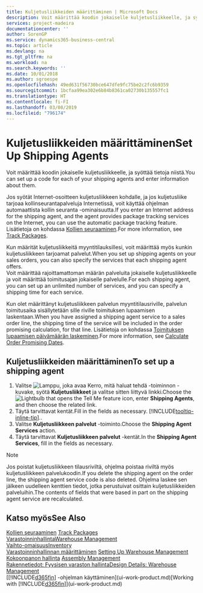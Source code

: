```yaml
---
title: Kuljetusliikkeiden määrittäminen | Microsoft Docs
description: Voit määrittää koodin jokaiselle kuljetusliikkeelle, ja syöttää tietoja niistä.
services: project-madeira
documentationcenter: ''
author: SorenGP
ms.service: dynamics365-business-central
ms.topic: article
ms.devlang: na
ms.tgt_pltfrm: na
ms.workload: na
ms.search.keywords: ''
ms.date: 10/01/2018
ms.author: sgroespe
ms.openlocfilehash: 49ed631f56730bce647dfe9fc75be2c2fc6b9359
ms.sourcegitcommit: 1bcfaa99ea302e6b84b8361ca02730b135557fc1
ms.translationtype: HT
ms.contentlocale: fi-FI
ms.lasthandoff: 03/08/2019
ms.locfileid: "796174"
---
```

# <a name="set-up-shipping-agents"></a><span data-ttu-id="aa334-103">Kuljetusliikkeiden määrittäminen</span><span class="sxs-lookup"><span data-stu-id="aa334-103">Set Up Shipping Agents</span></span>
<span data-ttu-id="aa334-104">Voit määrittää koodin jokaiselle kuljetusliikkeelle, ja syöttää tietoja niistä.</span><span class="sxs-lookup"><span data-stu-id="aa334-104">You can set up a code for each of your shipping agents and enter information about them.</span></span>  

<span data-ttu-id="aa334-105">Jos syötät Internet-osoitteen kuljetusliikkeen kohdalle, ja jos kuljetusliike tarjoaa kollinseurantapalveluja Internetissä, voit käyttää ohjelman automaattista kollin seuranta -ominaisuutta.</span><span class="sxs-lookup"><span data-stu-id="aa334-105">If you enter an Internet address for the shipping agent, and the agent provides package tracking services on the Internet, you can use the automatic package tracking feature.</span></span> <span data-ttu-id="aa334-106">Lisätietoja on kohdassa [Kollien seuraaminen](sales-how-track-packages.md).</span><span class="sxs-lookup"><span data-stu-id="aa334-106">For more information, see [Track Packages](sales-how-track-packages.md).</span></span>

<span data-ttu-id="aa334-107">Kun määrität kuljetusliikkeitä myyntitilauksillesi, voit määrittää myös kunkin kuljetusliikkeen tarjoamat palvelut.</span><span class="sxs-lookup"><span data-stu-id="aa334-107">When you set up shipping agents on your sales orders, you can also specify the services that each shipping agent offers.</span></span>  
<span data-ttu-id="aa334-108">Voit määrittää rajoittamattoman määrän palveluita jokaiselle kuljetusliikkeelle ja voit määrittää toimitusajan jokaiselle palvelulle.</span><span class="sxs-lookup"><span data-stu-id="aa334-108">For each shipping agent, you can set up an unlimited number of services, and you can specify a shipping time for each service.</span></span>  

<span data-ttu-id="aa334-109">Kun olet määrittänyt kuljetusliikkeen palvelun myyntitilausriville, palvelun toimitusaika sisällytetään sille riville toimituksen lupaamisen laskentaan.</span><span class="sxs-lookup"><span data-stu-id="aa334-109">When you have assigned a shipping agent service to a sales order line, the shipping time of the service will be included in the order promising calculation, for that line.</span></span> <span data-ttu-id="aa334-110">Lisätietoja on kohdassa [Toimituksen lupaamisen päivämäärän laskeminen](sales-how-to-calculate-order-promising-dates.md).</span><span class="sxs-lookup"><span data-stu-id="aa334-110">For more information, see [Calculate Order Promising Dates](sales-how-to-calculate-order-promising-dates.md).</span></span>

## <a name="to-set-up-a-shipping-agent"></a><span data-ttu-id="aa334-111">Kuljetusliikkeiden määrittäminen</span><span class="sxs-lookup"><span data-stu-id="aa334-111">To set up a shipping agent</span></span>  
1.  <span data-ttu-id="aa334-112">Valitse ![Lamppu, joka avaa Kerro, mitä haluat tehdä -toiminnon](media/ui-search/search_small.png "Kerro, mitä haluat tehdä") -kuvake, syötä **Kuljetusliikkeet** ja valitse sitten liittyvä linkki.</span><span class="sxs-lookup"><span data-stu-id="aa334-112">Choose the ![Lightbulb that opens the Tell Me feature](media/ui-search/search_small.png "Tell me what you want to do") icon, enter **Shipping Agents**, and then choose the related link.</span></span>  
2.  <span data-ttu-id="aa334-113">Täytä tarvittavat kentät.</span><span class="sxs-lookup"><span data-stu-id="aa334-113">Fill in the fields as necessary.</span></span> [!INCLUDE[tooltip-inline-tip](includes/tooltip-inline-tip_md.md)]<span data-ttu-id="aa334-114">.</span><span class="sxs-lookup"><span data-stu-id="aa334-114">.</span></span>  
3.  <span data-ttu-id="aa334-115">Valitse **Kuljetusliikkeen palvelut** -toiminto.</span><span class="sxs-lookup"><span data-stu-id="aa334-115">Choose the **Shipping Agent Services** action.</span></span>
4. <span data-ttu-id="aa334-116">Täytä tarvittavat **Kuljetusliikkeen palvelut** -kentät.</span><span class="sxs-lookup"><span data-stu-id="aa334-116">In the **Shipping Agent Services**, fill in the fields as necessary.</span></span>

> [!NOTE]  
>  <span data-ttu-id="aa334-117">Jos poistat kuljetusliikkeen tilausriviltä, ohjelma poistaa riviltä myös kuljetusliikkeen palvelukoodin.</span><span class="sxs-lookup"><span data-stu-id="aa334-117">If you delete the shipping agent on the order line, the shipping agent service code is also deleted.</span></span> <span data-ttu-id="aa334-118">Ohjelma laskee sen jälkeen uudelleen kenttien tiedot, jotka perustuivat osittain kuljetusliikkeiden palveluihin.</span><span class="sxs-lookup"><span data-stu-id="aa334-118">The contents of fields that were based in part on the shipping agent service are recalculated.</span></span>  

## <a name="see-also"></a><span data-ttu-id="aa334-119">Katso myös</span><span class="sxs-lookup"><span data-stu-id="aa334-119">See Also</span></span>
<span data-ttu-id="aa334-120">[Kollien seuraaminen](sales-how-track-packages.md)  </span><span class="sxs-lookup"><span data-stu-id="aa334-120">[Track Packages](sales-how-track-packages.md)  </span></span>  
[<span data-ttu-id="aa334-121">Varastoinninhallinta</span><span class="sxs-lookup"><span data-stu-id="aa334-121">Warehouse Management</span></span>](warehouse-manage-warehouse.md)  
[<span data-ttu-id="aa334-122">Vaihto-omaisuus</span><span class="sxs-lookup"><span data-stu-id="aa334-122">Inventory</span></span>](inventory-manage-inventory.md)  
<span data-ttu-id="aa334-123">[Varastoinninhallinnan määrittäminen](warehouse-setup-warehouse.md)   </span><span class="sxs-lookup"><span data-stu-id="aa334-123">[Setting Up Warehouse Management](warehouse-setup-warehouse.md)   </span></span>  
<span data-ttu-id="aa334-124">[Kokoonpanon hallinta](assembly-assemble-items.md)  </span><span class="sxs-lookup"><span data-stu-id="aa334-124">[Assembly Management](assembly-assemble-items.md)  </span></span>  
[<span data-ttu-id="aa334-125">Rakennetiedot: Fyysisen varaston hallinta</span><span class="sxs-lookup"><span data-stu-id="aa334-125">Design Details: Warehouse Management</span></span>](design-details-warehouse-management.md)  
<span data-ttu-id="aa334-126">[[!INCLUDE[d365fin](includes/d365fin_md.md)] -ohjelman käyttäminen](ui-work-product.md)</span><span class="sxs-lookup"><span data-stu-id="aa334-126">[Working with [!INCLUDE[d365fin](includes/d365fin_md.md)]](ui-work-product.md)</span></span>  
